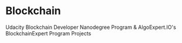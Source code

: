 # Blockchain
Udacity Blockchain Developer Nanodegree Program &amp; AlgoExpert.IO's BlockchainExpert Program Projects
